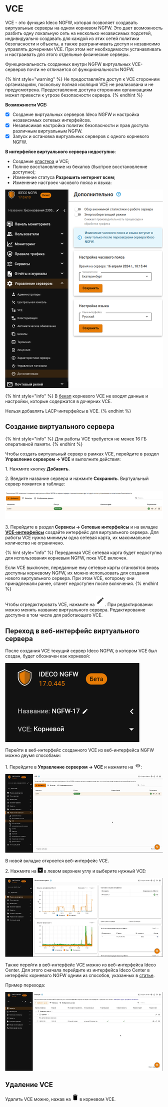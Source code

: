 # VCE

VCE - это функция Ideco NGFW, которая позволяет создавать виртуальные серверы на одном корневом NGFW. Это дает возможность разбить одну локальную сеть на несколько независимых подсетей, индивидуально создавать для каждой из этих сетей политики безопасности и объекты, а также разграничивать доступ и независимо управлять дочерними VCE. При этом нет необходимости устанавливать и настраивать для этого отдельные физические серверы. 

Функциональность созданных внутри NGFW виртуальных VCE-серверов почти не отличается от функциональности NGFW. 

{% hint style="warning" %}
Не предоставляйте доступ к VCE сторонним организациям, поскольку полная изоляция VCE не реализована и не предусмотрена. Предоставление доступа сторонним организациям может привести к угрозе безопасности сервера. 
{% endhint %}

**Возможности VCE:**

* [x] Создание виртуальных серверов Ideco NGFW и настройка независимых сетевых интерфейсов. 
* [x] Независимая настройка политик безопасности и прав доступа различным виртуальным NGFW. 
* [x] Запуск и остановка виртуальных серверов с одного корневого NGFW.

**В интерфейсе виртуального сервера недоступно**:

* Создание [кластера](/settings/server-management/cluster.md) и VCE;
* Полное восстановление из бекапов (быстрое восстановление доступно); 
* Изменение статуса **Разрешить интернет всем**;
* Изменение настроек часового пояса и языка:

![](/.gitbook/assets/vce3.png)

{% hint style="info" %}
В [бекап](/settings/server-management/backup.md) корневого VCE не входят данные и настройки, которые содержатся в дочерних VCE.

Нельзя добавлять LACP-интерфейсы в VCE.
{% endhint %}

## Создание виртуального сервера

{% hint style="info" %}
Для работы VCE требуется не менее 16 ГБ оперативной памяти.
{% endhint %}

Чтобы создать виртуальный сервер в рамках VCE, перейдите в раздел **Управление сервером -> VCE** и выполните действия:

1\. Нажмите кнопку **Добавить**.

2\. Введите название сервера и нажмите **Сохранить**. Виртуальный сервер появится в таблице:

![](/.gitbook/assets/vce.png)

3\. Перейдите в раздел **Сервисы -> Сетевые интерфейсы** и на вкладке [**VCE-интерфейсы**](/settings/services/connection-to-provider/README.md#vce-интерфейсы) создайте интерфейс для виртуального сервера. Для работы VCE нужна минимум одна сетевая карта, их максимальное количество не ограничено.

{% hint style="info" %}
Переданная VCE сетевая карта будет недоступна для использования корневым NGFW, пока VCE включен.

Если VCE выключен, переданные ему сетевые карты становятся вновь доступны корневому NGFW, их можно использовать для создания нового виртуального сервера. При этом VCE, которому они принадлежали ранее, станет недоступен после включения. 
{% endhint %}

Чтобы отредактировать VCE, нажмите на ![](/.gitbook/assets/icon-edit.png). При редактировании можно менять название виртуального сервера. Редактирование доступно в том числе для работающего VCE.

## Переход в веб-интерфейс виртуального сервера

После создания VCE текущий сервер Ideco NGFW, в котором VCE был создан, будет обозначен как корневой:

![](/.gitbook/assets/vce4.png)

Перейти в веб-интерфейс созданного VCE из веб-интерфейса NGFW можно двумя способами:

1\. Перейдите в **Управление сервером -> VCE** и нажмите на ![](/.gitbook/assets/icon-eye.png):

![](/.gitbook/assets/vce3.gif)

В новой вкладке откроется веб-интерфейс VCE.

2\. Нажмите на ![](/.gitbook/assets/icon-cc.png)  в левом верхнем углу и выберите нужный VCE:

![](/.gitbook/assets/vce2.gif)

Также перейти в веб-интерфейс VCE можно из веб-интерфейса Ideco Center. Для этого сначала перейдите из интерфейса Ideco Center в интерфейс корневого NGFW одним из способов, указанных в [статье](/settings-cc/servers.md).

Пример перехода:

![](/.gitbook/assets/vce4.gif)

## Удаление VCE

Удалить VCE можно, нажав на ![](/.gitbook/assets/delete_icon.png) в корневом VCE.
